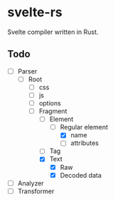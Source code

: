 # svelte-rs

Svelte compiler written in Rust.

## Todo

- [ ] Parser
  - [ ] Root
    - [ ] css
    - [ ] js
    - [ ] options
    - [ ] Fragment
      - [ ] Element
        - [ ] Regular element
          - [x] name
          - [ ] attributes
      - [ ] Tag
      - [x] Text
        - [x] Raw
        - [x] Decoded data
- [ ] Analyzer
- [ ] Transformer
